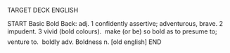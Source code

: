 TARGET DECK
ENGLISH

START
Basic
Bold
Back: adj. 1 confidently assertive; adventurous, brave. 2 impudent. 3 vivid (bold colours).  make (or be) so bold as to presume to; venture to.  boldly adv. Boldness n. [old english]
END
